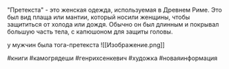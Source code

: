 "Претекста" - это женская одежда, используемая в Древнем Риме. Это был вид плаща или мантии, который носили женщины, чтобы защититься от холода или дождя. Обычно он был длинным и покрывал большую часть тела, с капюшоном для защиты головы.

у мужчин была тога-претекста
![[Изображение.png]]

#книги #камогрядеши #генрихсенкевич #художка #новаяинформация 